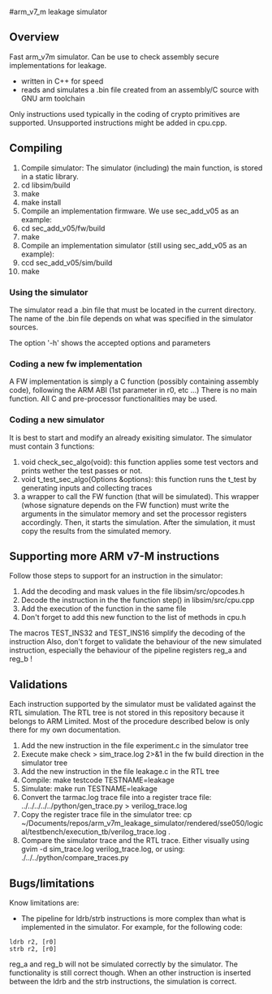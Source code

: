 #arm_v7_m leakage simulator

## Overview

Fast arm_v7m simulator. Can be use to check assembly secure implementations for leakage.

* written in C++ for speed
* reads and simulates a .bin file created from an assembly/C source with GNU arm toolchain 

Only instructions used typically in the coding of crypto primitives are supported.
Unsupported instructions might be added in cpu.cpp.

## Compiling

1. Compile simulator:
  The simulator (including) the main function, is stored in a static library.
  1. cd libsim/build
  2. make
  3. make install
2. Compile an implementation firmware. We use sec_add_v05 as an example:
  1. cd sec_add_v05/fw/build
  2. make
3. Compile an implementation simulator (still using sec_add_v05 as an example):
  1. ccd sec_add_v05/sim/build
  2. make

### Using the simulator

The simulator read a .bin file that must be located in the current directory. The name of the
.bin file depends on what was specified in the simulator sources.

The option '-h' shows the accepted options and parameters

### Coding a new fw implementation

A FW implementation is simply a C function (possibly containing assembly code), following the ARM ABI (1st parameter in r0, etc ...)
There is no main function. All C and pre-processor functionalities may be used.

### Coding a new simulator

It is best to start and modify an already exisiting simulator. The simulator must contain 3 functions:

1. void check_sec_algo(void): this function applies some test vectors and prints wether the test passes or not.
2. void t_test_sec_algo(Options &options): this function runs the t_test by generating inputs and collecting traces
3. a wrapper to call the FW function (that will be simulated). This wrapper (whose signature depends on the FW function) must write the arguments in the simulator memory and set the processor registers accordingly. Then, it starts the simulation. After the simulation, it must copy the results from the simulated memory.

## Supporting more ARM v7-M instructions

Follow those steps to support for an instruction in the simulator:

1. Add the decoding and mask values in the file libsim/src/opcodes.h
2. Decode the instruction in the the function step() in libsim/src/cpu.cpp
3. Add the execution of the function in the same file
4. Don't forget to add this new function to the list of methods in cpu.h

The macros TEST_INS32 and TEST_INS16 simplify the decoding of the instruction
Also, don't forget to validate the behaviour of the new simulated instruction, especially the behaviour
of the pipeline registers reg_a and reg_b !

## Validations

Each instruction supported by the simulator must be validated against the RTL simulation. The RTL tree
is not stored in this repository because it belongs to ARM Limited. Most of the procedure described
below is only there for my own documentation.

1. Add the new instruction in the file experiment.c in the simulator tree
2. Execute make check > sim_trace.log 2>&1 in the fw build direction in the simulator tree
3. Add the new instruction in the file leakage.c in the RTL tree
4. Compile: make testcode TESTNAME=leakage
5. Simulate: make run TESTNAME=leakage
6. Convert the tarmac.log trace file into a register trace file: ../../../../../python/gen_trace.py > verilog_trace.log
7. Copy the register trace file in the simulator tree: cp ~/Documents/repos/arm_v7m_leakage_simulator/rendered/sse050/logical/testbench/execution_tb/verilog_trace.log .
8. Compare the simulator trace and the RTL trace. Either visually using gvim -d sim_trace.log verilog_trace.log, or using: ./../../python/compare_traces.py

## Bugs/limitations

Know limitations are:
* The pipeline for ldrb/strb instructions is more complex than what is implemented in the simulator. For example, for the following code:
```
ldrb r2, [r0]
strb r2, [r0]
```
reg_a and reg_b will not be simulated correctly by the simulator. The functionality is still correct though.
When an other instruction is inserted between the ldrb and the strb instructions, the simulation is correct.
